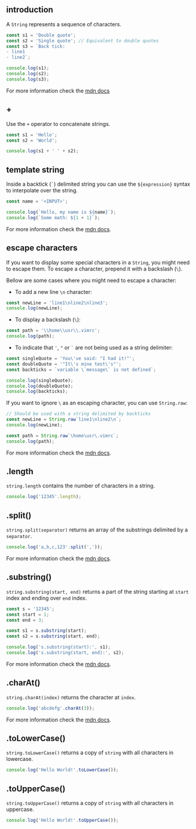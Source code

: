 ## introduction

A `String` represents a sequence of characters.

```javascript
const s1 = 'Double quote';
const s2 = 'Single quote'; // Equivalent to double quotes
const s3 = `Back tick:
- line1
- line2`;

console.log(s1);
console.log(s2);
console.log(s3);
```

For more information check the [mdn docs](https://developer.mozilla.org/en-US/docs/Web/JavaScript/Reference/Global_Objects/String)

## +

Use the `+` operator to concatenate strings.

```javascript
const s1 = 'Hello';
const s2 = 'World';

console.log(s1 + ' ' + s2);
```

## template string

Inside a backtick (`` ` ``) delimited string you can use the `${expression}` syntax to interpolate over the string.

```javascript
const name = '<INPUT>';

console.log(`Hello, my name is ${name}`);
console.log(`Some math: ${1 + 1}`);
```

For more information check the [mdn docs](https://developer.mozilla.org/en-US/docs/Web/JavaScript/Reference/Template_literals).

## escape characters

If you want to display some special characters in a `String`, you might need to escape them. To escape a character, prepend it with a backslash (`\`).

Bellow are some cases where you might need to escape a character:

- To add a new line `\n` character:

```javascript
const newLine = 'line1\nline2\nline3';
console.log(newLine);
```

- To display a backslash (`\`):

```javascript
const path = '\\home\\usr\\.vimrc';
console.log(path);
```

- To indicate that `'`, `"` or `` ` `` are not being used as a string delimiter:

```javascript
const singleQuote = 'You\'ve said: "I had it!"';
const doubleQuote = '"It\'s mine test\'s"';
const backticks = `variable \`message\` is not defined`;

console.log(singleQuote);
console.log(doubleQuote);
console.log(backticks);
```

If you want to ignore `\` as an escaping character, you can use `String.raw`:

```javascript
// Should be used with a string delimited by backticks
const newLine = String.raw`line1\nline2\n`;
console.log(newLine);

const path = String.raw`\home\usr\.vimrc`;
console.log(path);
```

For more information check the [mdn docs](https://developer.mozilla.org/en-US/docs/Web/JavaScript/Reference/Regular_expressions/Character_escape).

## .length

`string.length` contains the number of characters in a string.

```javascript
console.log('12345'.length);
```

## .split()

`string.split(separator)` returns an array of the substrings delimited by a `separator`.

```javascript
console.log('a,b,c,123'.split(','));
```

For more information check the [mdn docs](https://developer.mozilla.org/en-US/docs/Web/JavaScript/Reference/Global_Objects/String/split).

## .substring()

`string.substring(start, end)` returns a part of the string starting at `start` index and ending over `end` index.

```javascript
const s = '12345';
const start = 1;
const end = 3;

const s1 = s.substring(start);
const s2 = s.substring(start, end);

console.log('s.substring(start):', s1);
console.log('s.substring(start, end):', s2);
```

For more information check the [mdn docs](https://developer.mozilla.org/en-US/docs/Web/JavaScript/Reference/Global_Objects/String/substring).

## .charAt()

`string.charAt(index)` returns the character at `index`.

```javascript
console.log('abcdefg'.charAt(3));
```

For more information check the [mdn docs](https://developer.mozilla.org/en-US/docs/Web/JavaScript/Reference/Global_Objects/String/charAt).

## .toLowerCase()

`string.toLowerCase()` returns a copy of `string` with all characters in lowercase.

```javascript
console.log('Hello World!'.toLowerCase());
```

## .toUpperCase()

`string.toUpperCase()` returns a copy of `string` with all characters in uppercase.

```javascript
console.log('Hello World!'.toUpperCase());
```
